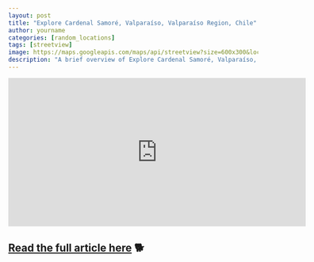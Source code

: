 ```yaml
---
layout: post
title: "Explore Cardenal Samoré, Valparaíso, Valparaíso Region, Chile"
author: yourname
categories: [random_locations]
tags: [streetview]
image: https://maps.googleapis.com/maps/api/streetview?size=600x300&location=-33.1270612,-71.5699715&key=AIzaSyCyMtwXYk9B13Tiqh4ikTwxEaMDv3H-ARw
description: "A brief overview of Explore Cardenal Samoré, Valparaíso, Valparaíso Region, Chile."
---
```


<iframe
    width="600"
    height="300"
    src="https://www.google.com/maps/embed/v1/streetview?key=AIzaSyCyMtwXYk9B13Tiqh4ikTwxEaMDv3H-ARw&location=-33.1270612,-71.5699715"
    frameborder="0"
    style="border:0"
    allowfullscreen>
</iframe>

## [Read the full article here](https://www.google.com/maps/@-33.1270612,-71.5699715,14z?hl=en) 🐕